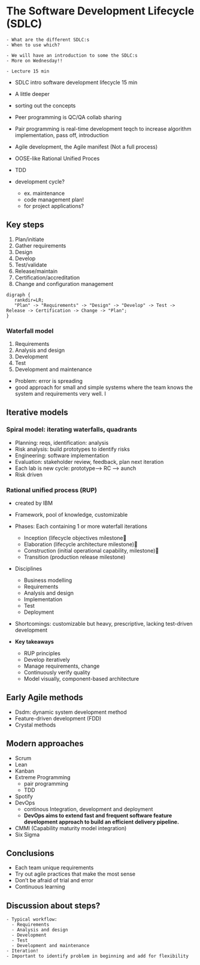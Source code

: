 # The Software Development Lifecycle (SDLC)

```{questions}
- What are the different SDLC:s
- When to use which?
```

```{objectives}
- We will have an introduction to some the SDLC:s
- More on Wednesday!!
```

```{instructor-note}
- Lecture 15 min
```

- SDLC intro software development lifecycle 15 min


- A little deeper

- sorting out the concepts
- Peer programming is QC/QA collab sharing
- Pair programming is real-time development teqch to increase algorithm implementation, pass off, introduction
- Agile development, the Agile manifest (Not a full process)
- OOSE-like Rational Unified Proces
- TDD

- development cycle?
  - ex. maintenance
  - code management plan!
  -	for project applications?

## Key steps

1.	Plan/initiate
2.	Gather requirements
3.	Design
4.	Develop
5.	Test/validate
6.	Release/maintain
7.	Certification/accreditation
8.	Change and configuration management

```{graphviz}
digraph {
   rankdir=LR;
   "Plan" -> "Requirements" -> "Design" -> "Develop" -> Test -> Release -> Certification -> Change -> "Plan";
}
```

### Waterfall model
1.	Requirements
2.	Analysis and design
3.	Development
4.	Test
5.	Development and maintenance

- Problem:  error is spreading
- good approach for small and simple systems where the team knows the system and requirements very well. I

## Iterative models
### Spiral model: iterating waterfalls, quadrants

- Planning: reqs, identification: analysis
- Risk analysis: build prototypes to identify risks
- Engineering: software implementation
- Evaluation: stakeholder review, feedback, plan next iteration
- Each lab is new cycle: prototype--> RC --> aunch
- Risk driven

### Rational unified process (RUP) 
- created by IBM
- Framework, pool of knowledge, customizable
- Phases: Each containing 1 or more waterfall iterations
  - Inception (lifecycle objectives milestone
  - Elaboration (lifecycle architecture milestone)
  - Construction (initial operational capability, milestone)
  - Transition (production release milestone)
- Disciplines
  - Business modelling
  - Requirements
  - Analysis and design
  - Implementation
  - Test
  - Deployment
- Shortcomings: customizable but heavy, prescriptive, lacking test-driven development

- **Key takeaways**
  - RUP principles
  - Develop iteratively
  - Manage requirements, change
  - Continuously verify quality
  - Model visually, component-based architecture

## Early Agile methods
-	Dsdm: dynamic system development method
-	Feature-driven development (FDD)
-	Crystal methods

## Modern approaches
- Scrum 
- Lean
- Kanban
- Extreme Programming
  - pair programming
  - TDD
- Spotify
- DevOps
  - continous Integration, development and deployment
  - **DevOps aims to extend fast and frequent software feature development approach to build an efficient delivery pipeline.**
- CMMI (Capability maturity model integration)
- Six Sigma

## Conclusions
  - Each team unique requirements
  - Try out agile practices that make the most sense
  - Don’t be afraid of trial and error
  - Continuous learning


## Discussion about steps?

```{keypoints}
- Typical workflow:
  - Requirements
  - Analysis and design
  - Development
  - Test
  - Development and maintenance
- Iteration!
- Important to identify problem in beginning and add for flexibility

```
